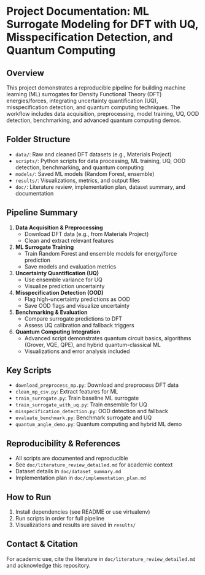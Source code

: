# Project Documentation: ML Surrogate Modeling for DFT with UQ, Misspecification Detection, and Quantum Computing

## Overview
This project demonstrates a reproducible pipeline for building machine learning (ML) surrogates for Density Functional Theory (DFT) energies/forces, integrating uncertainty quantification (UQ), misspecification detection, and quantum computing techniques. The workflow includes data acquisition, preprocessing, model training, UQ, OOD detection, benchmarking, and advanced quantum computing demos.

## Folder Structure
- `data/`: Raw and cleaned DFT datasets (e.g., Materials Project)
- `scripts/`: Python scripts for data processing, ML training, UQ, OOD detection, benchmarking, and quantum computing
- `models/`: Saved ML models (Random Forest, ensemble)
- `results/`: Visualizations, metrics, and output files
- `doc/`: Literature review, implementation plan, dataset summary, and documentation

## Pipeline Summary
1. **Data Acquisition & Preprocessing**
   - Download DFT data (e.g., from Materials Project)
   - Clean and extract relevant features
2. **ML Surrogate Training**
   - Train Random Forest and ensemble models for energy/force prediction
   - Save models and evaluation metrics
3. **Uncertainty Quantification (UQ)**
   - Use ensemble variance for UQ
   - Visualize prediction uncertainty
4. **Misspecification Detection (OOD)**
   - Flag high-uncertainty predictions as OOD
   - Save OOD flags and visualize uncertainty
5. **Benchmarking & Evaluation**
   - Compare surrogate predictions to DFT
   - Assess UQ calibration and fallback triggers
6. **Quantum Computing Integration**
   - Advanced script demonstrates quantum circuit basics, algorithms (Grover, VQE, QPE), and hybrid quantum-classical ML
   - Visualizations and error analysis included

## Key Scripts
- `download_preprocess_mp.py`: Download and preprocess DFT data
- `clean_mp_csv.py`: Extract features for ML
- `train_surrogate.py`: Train baseline ML surrogate
- `train_surrogate_with_uq.py`: Train ensemble for UQ
- `misspecification_detection.py`: OOD detection and fallback
- `evaluate_benchmark.py`: Benchmark surrogate and UQ
- `quantum_angle_demo.py`: Quantum computing and hybrid ML demo

## Reproducibility & References
- All scripts are documented and reproducible
- See `doc/literature_review_detailed.md` for academic context
- Dataset details in `doc/dataset_summary.md`
- Implementation plan in `doc/implementation_plan.md`

## How to Run
1. Install dependencies (see README or use virtualenv)
2. Run scripts in order for full pipeline
3. Visualizations and results are saved in `results/`

## Contact & Citation
For academic use, cite the literature in `doc/literature_review_detailed.md` and acknowledge this repository.
